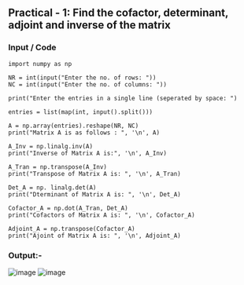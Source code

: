 ## Practical - 1: Find the cofactor, determinant, adjoint and inverse of the matrix

### Input / Code
```
import numpy as np

NR = int(input("Enter the no. of rows: "))
NC = int(input("Enter the no. of columns: "))

print("Enter the entries in a single line (seperated by space: ")

entries = list(map(int, input().split()))

A = np.array(entries).reshape(NR, NC)
print("Matrix A is as follows : ", '\n', A)

A_Inv = np.linalg.inv(A)
print("Inverse of Matrix A is:", '\n', A_Inv)

A_Tran = np.transpose(A_Inv)
print("Transpose of Matrix A is: ", '\n', A_Tran)

Det_A = np. linalg.det(A)
print("Dterminant of Matrix A is: ", '\n', Det_A)

Cofactor_A = np.dot(A_Tran, Det_A)
print("Cofactors of Matrix A is: ", '\n', Cofactor_A)

Adjoint_A = np.transpose(Cofactor_A)
print("Ajoint of Matrix A is: ", '\n', Adjoint_A)
```

### Output:-
![image](https://github.com/user-attachments/assets/937a8f4a-b8f6-400d-b19d-08a4ab6ff702)
![image](https://github.com/user-attachments/assets/2bebbf2b-ac2e-4e72-8c1c-c2b9ae0f7418)
